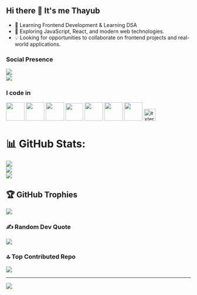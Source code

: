 
## Hi there 👋 It's me Thayub



- 🚀 Learning Frontend Development & Learning DSA 
- 🌱 Exploring JavaScript, React, and modern web technologies.
- 💡 Looking for opportunities to collaborate on frontend projects and real-world applications.
<!-- -  Passionate about frontend development and building interactive web applications. -->


### Social Presence


[<img src="https://img.shields.io/badge/LinkedIn-0077B5?style=for-the-badge&logo=linkedin&logoColor=white" />](https://www.linkedin.com/public-profile/settings?trk=d_flagship3_profile_self_view_public_profile)  
[<img src="https://img.shields.io/badge/instagram-d62976?style=for-the-badge&logo=instagram&logoColor=white" />](https://www.instagram.com/smiley_killer_749/?hl=en)



### I code in

<p align="left">
  <img height="50" width="50" src="https://img.icons8.com/color/48/000000/html-5.png"/>
  <img height="50" width="50" src="https://img.icons8.com/color/48/000000/css3.png"/>
  <img height="50" width="50" src="https://img.icons8.com/color/48/000000/sass.png"/>
  <img width="48" height="48" src="https://img.icons8.com/color/48/tailwindcss.png"/>
  <img height="50" width="50" src="https://img.icons8.com/color/48/000000/javascript.png"/>
  <img height="50" width="50" src="https://img.icons8.com/color/48/000000/mysql-logo.png"/>
  <img height="50" width="50" src="https://img.icons8.com/color/48/000000/java-coffee-cup-logo.png"/>
  <img width="32" height="32" src="https://img.icons8.com/external-tal-revivo-tritone-tal-revivo/32/external-react-a-javascript-library-for-building-user-interfaces-logo-tritone-tal-revivo.png" alt="external-react-a-javascript-library-for-building-user-interfaces-logo-tritone-tal-revivo"/>

</p>




# 📊 GitHub Stats:
![](https://github-readme-stats.vercel.app/api?username=Mohamedthayub&theme=dark&hide_border=false&include_all_commits=true&count_private=true)<br/>
![](https://nirzak-streak-stats.vercel.app/?user=Mohamedthayub&theme=dark&hide_border=false)<br/>
![](https://github-readme-stats.vercel.app/api/top-langs/?username=Mohamedthayub&theme=dark&hide_border=false&include_all_commits=true&count_private=true&layout=compact)

## 🏆 GitHub Trophies
![](https://github-profile-trophy.vercel.app/?username=Mohamedthayub&theme=radical&no-frame=false&no-bg=true&margin-w=4)

### ✍️ Random Dev Quote
![](https://quotes-github-readme.vercel.app/api?type=horizontal&theme=radical)

### 🔝 Top Contributed Repo
![](https://github-contributor-stats.vercel.app/api?username=Mohamedthayub&limit=5&theme=monokai&combine_all_yearly_contributions=true)

---
[![](https://visitcount.itsvg.in/api?id=Mohamedthayub&icon=0&color=0)](https://visitcount.itsvg.in)

<!-- Proudly created with GPRM ( https://gprm.itsvg.in ) -->